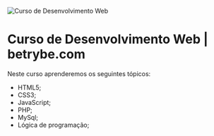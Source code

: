 ![Curso de Desenvolvimento Web](https://cdn.pixabay.com/photo/2016/11/30/20/58/programming-1873854__340.png)

# Curso de Desenvolvimento Web | betrybe.com

Neste curso aprenderemos os seguintes tópicos:

- HTML5;
- CSS3;
- JavaScript;
- PHP;
- MySql;
- Lógica de programação;
